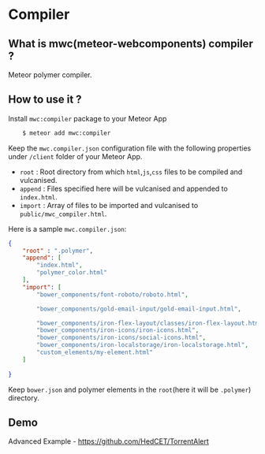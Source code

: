 # Compiler

## What is mwc(meteor-webcomponents) compiler ?

Meteor polymer compiler.

## How to use it ?

Install `mwc:compiler` package to your Meteor App 
```sh
    $ meteor add mwc:compiler
```

Keep the `mwc.compiler.json` configuration file with the following properties under `/client` folder of your Meteor App.

* `root` : Root directory from which `html`,`js`,`css` files to be compiled and vulcanised.
* `append` : Files specified here will be vulcanised and appended to `index.html`.
* `import` : Array of files to be imported and vulcanised to `public/mwc_compiler.html`.


Here is a sample `mwc.compiler.json`:

```json
{
    "root" : ".polymer",
    "append": [
        "index.html",
        "polymer_color.html"
    ],
    "import": [
        "bower_components/font-roboto/roboto.html",

        "bower_components/gold-email-input/gold-email-input.html",

        "bower_components/iron-flex-layout/classes/iron-flex-layout.html",
        "bower_components/iron-icons/iron-icons.html",
        "bower_components/iron-icons/social-icons.html",
        "bower_components/iron-localstorage/iron-localstorage.html",
        "custom_elements/my-element.html"
    ]
     
}

```

Keep `bower.json` and polymer elements in the `root`(here it will be `.polymer`) directory.  

## Demo

Advanced Example - https://github.com/HedCET/TorrentAlert
